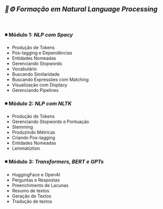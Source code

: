 ## ***📖⚙️ Formação em Natural Language Processing***

<br>

### ◾ Módulo 1: *NLP com Spacy*

- Produção de Tokens
- Pos-tagging e Dependências
- Entidades Nomeadas
- Gerenciando Stopwords
- Vocabulário
- Buscando Similaridade
- Buscando Expressões com Matching
- Visualização com Displacy
- Gerenciando Pipelines



### ◾ Módulo 2: *NLP com NLTK*

- Produção de Tokens
- Gerenciando Stopwords e Pontuação
- Stemming
- Produzindo Métricas   
- Criando Pos-tagging
- Entidades Nomeadas
- Lemmatiztion

  

### ◾ Módulo 3: *Transformers, BERT e GPTs*

- HuggingFace e OpenAI
- Perguntas e Respostas
- Preenchimento de Lacunas
- Resumo de textos
- Geração de Textos
- Tradução de textos
